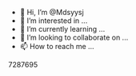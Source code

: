 - 👋 Hi, I’m @Mdsyysj
- 👀 I’m interested in ...
- 🌱 I’m currently learning ...
- 💞️ I’m looking to collaborate on ...
- 📫 How to reach me ...

<!---
Mdsyysj/Mdsyysj is a ✨ special ✨ repository because its `README.md` (this file) appears on your GitHub profile.
You can click the Preview link to take a look at your changes.
--->
7287695
